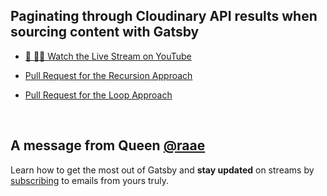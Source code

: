 ## Paginating through Cloudinary API results when sourcing content with Gatsby

- [🔴 👩‍🏫 Watch the Live Stream on YouTube](https://youtu.be/y2oIg8xvWC0)

- [Pull Request for the Recursion Approach](https://github.com/queen-raae/gatsby-demo-api-pagination/pull/1)
- [Pull Request for the Loop Approach](https://github.com/queen-raae/gatsby-demo-api-pagination/pull/2)

&nbsp;

## A message from Queen [@raae](https://twitter.com/raae)

Learn how to get the most out of Gatsby and **stay updated** on streams by [subscribing](https://queen.raae.codes/emails/?utm_source=readme&utm_campaign=live-screencast) to emails from yours truly.
